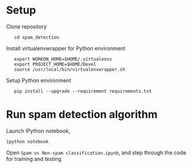 # Setup
Clone repository

```git clone https://github.com/dishangupta/spam_detection.git
   cd spam_detection
```

Install virtualenvwrapper for Python environment

```pip install virtualenvwrapper
   export WORKON_HOME=$HOME/.virtualenvs
   export PROJECT_HOME=$HOME/Devel
   source /usr/local/bin/virtualenvwrapper.sh
```   

Setup Python environment

```mkvirtualenv venv
   pip install --upgrade --requirement requirements.txt
```

# Run spam detection algorithm
Launch IPython notebook,

```ipython notebook```

Open `Spam vs Non-spam classification.ipynb`, and step through the code for training and testing

